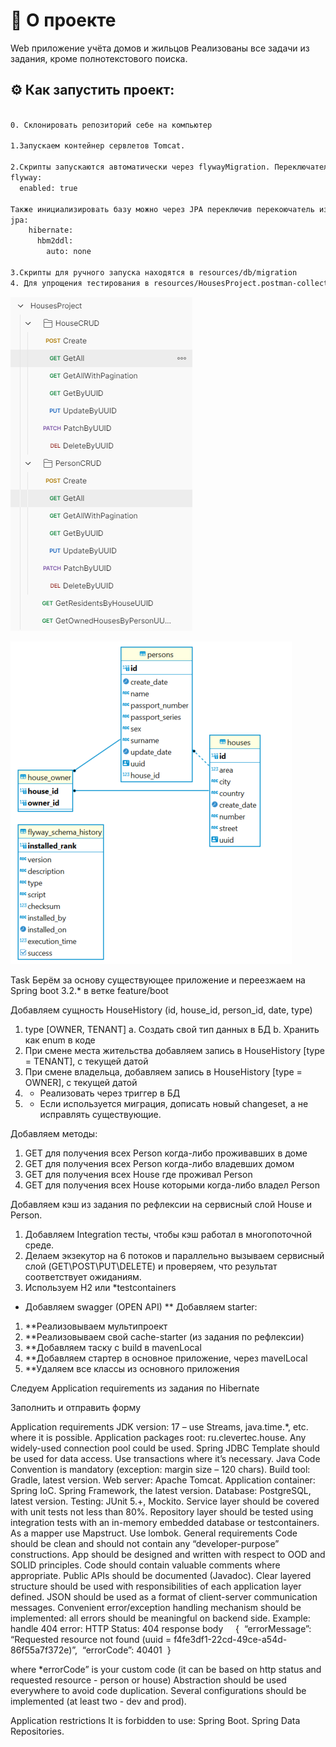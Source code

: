 

# :satellite: О проекте  
Web приложение учёта домов и жильцов
Реализованы все задачи из задания, кроме полнотекстового поиска.
## :gear: Как запустить проект:

```bash

0. Склонировать репозиторий себе на компьютер

1.Запускаем контейнер сервлетов Tomcat.

2.Скрипты запускаются автоматически через flywayMigration. Переключатель для включения-выключения Flyway в application.yml
flyway:
  enabled: true

Также инициализировать базу можно через JPA переключив перекоючатель из положения none в create   
jpa:
    hibernate:
      hbm2ddl:
        auto: none  

3.Скрипты для ручного запуска находятся в resources/db/migration
4. Для упрощения тестирования в resources/HousesProject.postman-collection.json лежит файл экспорта из POSTMAN
```

![postman](src/main/resources/static/image/img.png)

![db](src/main/resources/static/image/db.png)

Task
Берём за основу существующее приложение и переезжаем на Spring boot 3.2.* в ветке feature/boot

Добавляем сущность HouseHistory (id, house_id, person_id, date, type)
1.	type [OWNER, TENANT]
a.	Создать свой тип данных в БД
b.	Хранить как enum в коде
2.	При смене места жительства добавляем запись в HouseHistory [type = TENANT], с текущей датой
3.	При смене владельца, добавляем запись в HouseHistory [type = OWNER], с текущей датой
4.	* Реализовать через триггер в БД
5.	* Если используется миграция, дописать новый changeset, а не исправлять существующие.

Добавляем методы:
1.	GET для получения всех Person когда-либо проживавших в доме
2.	GET для получения всех Person когда-либо владевших домом
3.	GET для получения всех House где проживал Person
4.	GET для получения всех House которыми когда-либо владел Person

Добавляем кэш из задания по рефлексии на сервисный слой House и Person.
1.	Добавляем Integration тесты, чтобы кэш работал в многопоточной среде.
2.	Делаем экзекутор на 6 потоков и параллельно вызываем сервисный слой (GET\POST\PUT\DELETE) и проверяем, что результат соответствует ожиданиям.
3.	Используем H2 или *testcontainers 

* Добавляем swagger (OPEN API)
** Добавляем starter:
1.	**Реализовываем мультипроект
2.	**Реализовываем свой cache-starter (из задания по рефлексии)
3.	**Добавляем таску с build в mavenLocal
4.	**Добавляем стартер в основное приложение, через mavelLocal
5.	**Удаляем все классы из основного приложения

Следуем Application requirements из задания по Hibernate

Заполнить и отправить форму




Application requirements
JDK version: 17 – use Streams, java.time.*, etc. where it is possible.
Application packages root: ru.clevertec.house.
Any widely-used connection pool could be used.
Spring JDBC Template should be used for data access.
Use transactions where it’s necessary.
Java Code Convention is mandatory (exception: margin size – 120 chars).
Build tool: Gradle, latest version.
Web server: Apache Tomcat.
Application container: Spring IoC. Spring Framework, the latest version.
Database: PostgreSQL, latest version.
Testing: JUnit 5.+, Mockito.
Service layer should be covered with unit tests not less than 80%.
Repository layer should be tested using integration tests with an in-memory embedded database or testcontainers.
As a mapper use Mapstruct.
Use lombok.
General requirements
Code should be clean and should not contain any “developer-purpose” constructions.
App should be designed and written with respect to OOD and SOLID principles.
Code should contain valuable comments where appropriate.
Public APIs should be documented (Javadoc).
Clear layered structure should be used with responsibilities of each application layer defined.
JSON should be used as a format of client-server communication messages.
Convenient error/exception handling mechanism should be implemented: all errors should be meaningful on backend side. Example: handle 404 error:
HTTP Status: 404
response body    
{
 “errorMessage”: “Requested resource not found (uuid = f4fe3df1-22cd-49ce-a54d-86f55a7f372e)”,
 “errorCode”: 40401
 }

where *errorCode” is your custom code (it can be based on http status and requested resource - person or house)
Abstraction should be used everywhere to avoid code duplication.
Several configurations should be implemented (at least two - dev and prod).

Application restrictions
It is forbidden to use:
Spring Boot.
Spring Data Repositories.
